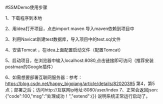 #SSMDemo使用步骤

1、下载程序到本地

2、用idea打开项目，点击import  maven 导入maven依赖到项目中

3、利用Navicat新建test数据库，导入项目中的test.sql文件

4、安装Tomcat ，在idea上面配置启动文件（配置Tomcat）

5、启动项目，在浏览器中输入localhost:8080,点击链接即可访问（推荐安装postman的Google插件）

6、如需想要部署互联网服务器：参考：https://blog.csdn.net/happy_bigqiang/article/details/82020395
第4，第5点；部署之后；访问http://互联网ip地址:8080/user/index
7、正常会返回json:{"code":100,"msg":"处理成功！","extend":{}} 说明系统正常运行启动了。
